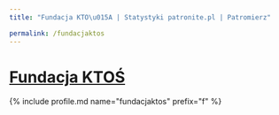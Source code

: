 ```yaml
---
title: "Fundacja KTO\u015A | Statystyki patronite.pl | Patromierz"

permalink: /fundacjaktos
---
```


# [Fundacja KTOŚ](https://patronite.pl/fundacjaktos)

{% include profile.md name="fundacjaktos" prefix="f" %}
